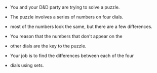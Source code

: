 * You and your D&D party are trying to solve a puzzle.

* The puzzle involves a series of numbers on four dials.
* most of the numbers look the same, but there are a few differences.

* You reason that the numbers that don't appear on the
* other dials are the key to the puzzle.

* Your job is to find the differences between each of the four
* dials using sets.
